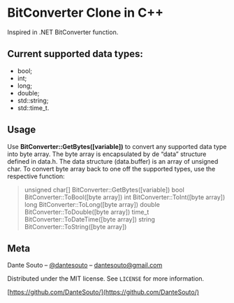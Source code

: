 # BitConverter Clone in C++

Inspired in .NET BitConverter function.

## Current supported data types:

* bool;
* int;
* long;
* double;
* std::string;
* std::time_t.

## Usage

Use **BitConverter::GetBytes([variable])** to convert any supported data type into byte array. 
The byte array is encapsulated by de “data” structure defined in data.h. The data structure (data.buffer) is an array of unsigned char.
To convert byte array back to one off the supported types, use the respective function:

> unsigned char[] BitConverter::GetBytes([variable])
> bool BitConverter::ToBool([byte array])
> int BitConverter::ToInt([byte array])
> long BitConverter::ToLong([byte array])
> double BitConverter::ToDouble([byte array])
> time_t BitConverter::ToDateTime([byte array])
> string BitConverter::ToString([byte array])

## Meta

Dante Souto – [@dantesouto](https://twitter.com/dantesouto) – dantesouto@gmail.com

Distributed under the MIT license. See ``LICENSE`` for more information.

[https://github.com/DanteSouto/](https://github.com/DanteSouto/)
